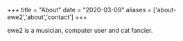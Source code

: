 +++
title = "About"
date = "2020-03-09"
aliases = ['about-ewe2','about','contact']
+++


ewe2 is a musician, computer user and cat fancier.
